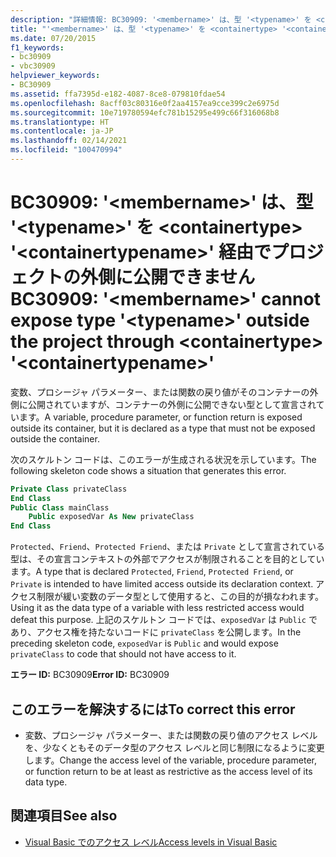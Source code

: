 ```yaml
---
description: "詳細情報: BC30909: '<membername>' は、型 '<typename>' を <containertype> '<containertypename>' 経由でプロジェクトの外側に公開できません"
title: "'<membername>' は、型 '<typename>' を <containertype> '<containertypename>' 経由でプロジェクトの外側に公開できません。"
ms.date: 07/20/2015
f1_keywords:
- bc30909
- vbc30909
helpviewer_keywords:
- BC30909
ms.assetid: ffa7395d-e182-4087-8ce8-079810fdae54
ms.openlocfilehash: 8acff03c80316e0f2aa4157ea9cce399c2e6975d
ms.sourcegitcommit: 10e719780594efc781b15295e499c66f316068b8
ms.translationtype: HT
ms.contentlocale: ja-JP
ms.lasthandoff: 02/14/2021
ms.locfileid: "100470994"
---
```

# <a name="bc30909-membername-cannot-expose-type-typename-outside-the-project-through-containertype-containertypename"></a><span data-ttu-id="aaf52-103">BC30909: '\<membername>' は、型 '\<typename>' を \<containertype> '\<containertypename>' 経由でプロジェクトの外側に公開できません</span><span class="sxs-lookup"><span data-stu-id="aaf52-103">BC30909: '\<membername>' cannot expose type '\<typename>' outside the project through \<containertype> '\<containertypename>'</span></span>

<span data-ttu-id="aaf52-104">変数、プロシージャ パラメーター、または関数の戻り値がそのコンテナーの外側に公開されていますが、コンテナーの外側に公開できない型として宣言されています。</span><span class="sxs-lookup"><span data-stu-id="aaf52-104">A variable, procedure parameter, or function return is exposed outside its container, but it is declared as a type that must not be exposed outside the container.</span></span>

 <span data-ttu-id="aaf52-105">次のスケルトン コードは、このエラーが生成される状況を示しています。</span><span class="sxs-lookup"><span data-stu-id="aaf52-105">The following skeleton code shows a situation that generates this error.</span></span>

```vb
Private Class privateClass
End Class
Public Class mainClass
    Public exposedVar As New privateClass
End Class
```

 <span data-ttu-id="aaf52-106">`Protected`、`Friend`、`Protected Friend`、または `Private` として宣言されている型は、その宣言コンテキストの外部でアクセスが制限されることを目的としています。</span><span class="sxs-lookup"><span data-stu-id="aaf52-106">A type that is declared `Protected`, `Friend`, `Protected Friend`, or `Private` is intended to have limited access outside its declaration context.</span></span> <span data-ttu-id="aaf52-107">アクセス制限が緩い変数のデータ型として使用すると、この目的が損なわれます。</span><span class="sxs-lookup"><span data-stu-id="aaf52-107">Using it as the data type of a variable with less restricted access would defeat this purpose.</span></span> <span data-ttu-id="aaf52-108">上記のスケルトン コードでは、`exposedVar` は `Public` であり、アクセス権を持たないコードに `privateClass` を公開します。</span><span class="sxs-lookup"><span data-stu-id="aaf52-108">In the preceding skeleton code, `exposedVar` is `Public` and would expose `privateClass` to code that should not have access to it.</span></span>

 <span data-ttu-id="aaf52-109">**エラー ID:** BC30909</span><span class="sxs-lookup"><span data-stu-id="aaf52-109">**Error ID:** BC30909</span></span>

## <a name="to-correct-this-error"></a><span data-ttu-id="aaf52-110">このエラーを解決するには</span><span class="sxs-lookup"><span data-stu-id="aaf52-110">To correct this error</span></span>

- <span data-ttu-id="aaf52-111">変数、プロシージャ パラメーター、または関数の戻り値のアクセス レベルを、少なくともそのデータ型のアクセス レベルと同じ制限になるように変更します。</span><span class="sxs-lookup"><span data-stu-id="aaf52-111">Change the access level of the variable, procedure parameter, or function return to be at least as restrictive as the access level of its data type.</span></span>

## <a name="see-also"></a><span data-ttu-id="aaf52-112">関連項目</span><span class="sxs-lookup"><span data-stu-id="aaf52-112">See also</span></span>

- [<span data-ttu-id="aaf52-113">Visual Basic でのアクセス レベル</span><span class="sxs-lookup"><span data-stu-id="aaf52-113">Access levels in Visual Basic</span></span>](../../programming-guide/language-features/declared-elements/access-levels.md)
